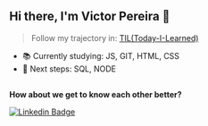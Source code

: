 ## Hi there, I'm Victor Pereira 👋
> Follow my trajectory in: [TIL(Today-I-Learned)](https://github.com/Victorspsr/til_today-i-learnned/blob/master/README.md)

- 📚 Currently studying:  JS, GIT, HTML, CSS
- 🚀 Next steps: SQL, NODE  

##
**How about we get to know each other better?**

[![Linkedin Badge](https://img.shields.io/badge/-LinkedIn-blue?style=flat-square&logo=Linkedin&logoColor=white&link=https://www.linkedin.com/in/victorspsr)](https://www.linkedin.com/in/victorspsr)

